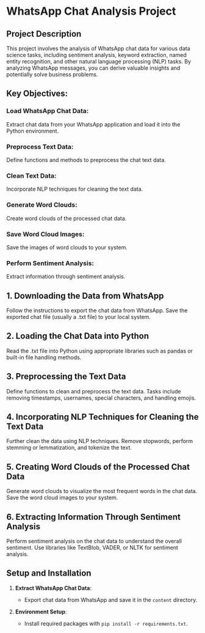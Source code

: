 # WhatsApp Chat Analysis Project

## Project Description
This project involves the analysis of WhatsApp chat data for various data science tasks, including sentiment analysis, keyword extraction, named entity recognition, and other natural language processing (NLP) tasks. By analyzing WhatsApp messages, you can derive valuable insights and potentially solve business problems.

## Key Objectives:
### Load WhatsApp Chat Data:
Extract chat data from your WhatsApp application and load it into the Python environment.

### Preprocess Text Data:
Define functions and methods to preprocess the chat text data.

### Clean Text Data: 
Incorporate NLP techniques for cleaning the text data.

### Generate Word Clouds:
Create word clouds of the processed chat data.

### Save Word Cloud Images: 
Save the images of word clouds to your system.

### Perform Sentiment Analysis: 
Extract information through sentiment analysis.

## 1. Downloading the Data from WhatsApp
Follow the instructions to export the chat data from WhatsApp.
Save the exported chat file (usually a .txt file) to your local system.

## 2. Loading the Chat Data into Python
Read the .txt file into Python using appropriate libraries such as pandas or built-in file handling methods.

## 3. Preprocessing the Text Data
Define functions to clean and preprocess the text data.
Tasks include removing timestamps, usernames, special characters, and handling emojis.

## 4. Incorporating NLP Techniques for Cleaning the Text Data
Further clean the data using NLP techniques.
Remove stopwords, perform stemming or lemmatization, and tokenize the text.

## 5. Creating Word Clouds of the Processed Chat Data
Generate word clouds to visualize the most frequent words in the chat data.
Save the word cloud images to your system.

## 6. Extracting Information Through Sentiment Analysis
Perform sentiment analysis on the chat data to understand the overall sentiment.
Use libraries like TextBlob, VADER, or NLTK for sentiment analysis.

## Setup and Installation

1. **Extract WhatsApp Chat Data**:
   - Export chat data from WhatsApp and save it in the `content` directory.

2. **Environment Setup**:
   - Install required packages with `pip install -r requirements.txt`.



